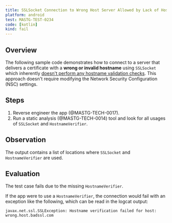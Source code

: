 ```yaml
---
title: SSLSocket Connection to Wrong Host Server Allowed by Lack of HostnameVerifier
platform: android
test: MASTG-TEST-0234
code: [kotlin]
kind: fail
---
```


## Overview

The following sample code demonstrates how to connect to a server that delivers a certificate with a **wrong or invalid hostname** using `SSLSocket` which inherently [doesn't perform any hostname validation checks](https://developer.android.com/training/articles/security-ssl.html#WarningsSslSocket). This approach doesn't require modifying the Network Security Configuration (NSC) settings.

## Steps

1. Reverse engineer the app (@MASTG-TECH-0017).
2. Run a static analysis (@MASTG-TECH-0014) tool and look for all usages of `SSLSocket` and `HostnameVerifier`.

## Observation

The output contains a list of locations where `SSLSocket` and `HostnameVerifier` are used.

## Evaluation

The test case fails due to the missing `HostnameVerifier`.

If the app were to use a `HostnameVerifier`, the connection would fail with an exception like the following, which can be read in the logcat output:

```plaintext
javax.net.ssl.SSLException: Hostname verification failed for host: wrong.host.badssl.com
```
